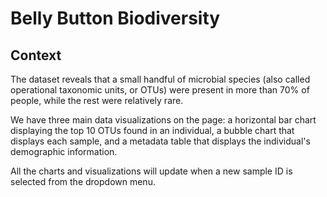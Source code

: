 # Belly Button Biodiversity

## Context

The dataset reveals that a small handful of microbial species (also called operational taxonomic units, or OTUs) were present in more than 70% of people, while the rest were relatively rare.

We have three main data visualizations on the page: a horizontal bar chart displaying the top 10 OTUs found in an individual, a bubble chart that displays each sample, and a metadata table that displays the individual's demographic information.

All the charts and visualizations will update when a new sample ID is selected from the dropdown menu.
